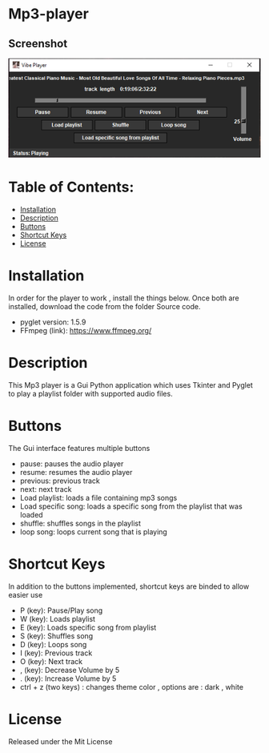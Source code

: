 # Mp3-player

## Screenshot

![Image 1](screenshot.PNG)

# Table of Contents:
 - [Installation](#Installation)
 - [Description](#Description)
 - [Buttons](#Buttons)
 - [Shortcut Keys](#Shortcut-Keys)
 - [License](#Liscense)

# Installation
In order for the player to work , install the things below. Once both are installed, download the code from the folder Source code.
   * pyglet version: 1.5.9
   * FFmpeg  (link): https://www.ffmpeg.org/

# Description
  This Mp3 player is a Gui Python application which uses Tkinter and Pyglet to play a playlist folder with supported audio files.
 
# Buttons
  The Gui interface features multiple buttons
  * pause: pauses the audio player
  * resume: resumes the audio player
  * previous: previous track
  * next: next track
  * Load playlist: loads a file containing mp3 songs
  * Load specific song: loads a specific song from the playlist that was loaded
  * shuffle: shuffles songs in the playlist
  * loop song: loops current song that is playing
  
# Shortcut Keys
  In addition to the buttons implemented, shortcut keys are binded to allow easier use
  * P (key): Pause/Play song
  * W (key): Loads playlist
  * E (key): Loads specific song from playlist 
  * S (key): Shuffles song
  * D (key): Loops song
  * I (key): Previous track
  * O (key): Next track
  * , (key): Decrease Volume by 5
  * . (key): Increase Volume by 5
  * ctrl + z (two keys) : changes theme color , options are : dark , white
 
# License
  Released under the Mit License
